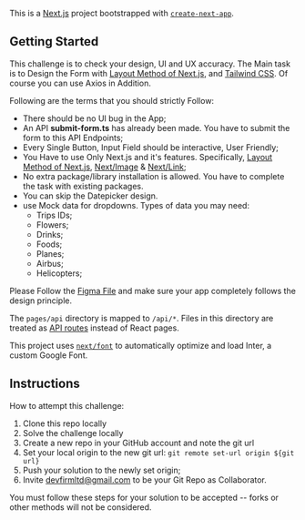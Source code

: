 This is a [Next.js](https://nextjs.org/) project bootstrapped with [`create-next-app`](https://github.com/vercel/next.js/tree/canary/packages/create-next-app).

## Getting Started

This challenge is to check your design, UI and UX accuracy. The Main task is to Design the Form with [Layout Method of Next.js](https://nextjs.org/docs/basic-features/layouts), and [Tailwind CSS](https://tailwindcss.com/). Of course you can use Axios in Addition.

Following are the terms that you should strictly Follow:

- There should be no UI bug in the App;
- An API **submit-form.ts** has already been made. You have to submit the form to this API Endpoints;
- Every Single Button, Input Field should be interactive, User Friendly;
- You Have to use Only Next.js and it's features. Specifically, [Layout Method of Next.js](https://nextjs.org/docs/basic-features/layouts), [Next/Image](https://nextjs.org/docs/api-reference/next/image) &amp; [Next/Link](https://nextjs.org/docs/api-reference/next/link);
- No extra package/library installation is allowed. You have to complete the task with existing packages.
- You can skip the Datepicker design.
- use Mock data for dropdowns. Types of data you may need:
  - Trips IDs;
  - Flowers;
  - Drinks;
  - Foods;
  - Planes;
  - Airbus;
  - Helicopters;

Please Follow the [Figma File](https://www.figma.com/file/HnzhqrsB57qOpy21MhsRwr/Front-End-Test?node-id=0%3A1&t=PvuCvdC0eReiW0NX-1) and make sure your app completely follows the design principle.

The `pages/api` directory is mapped to `/api/*`. Files in this directory are treated as [API routes](https://nextjs.org/docs/api-routes/introduction) instead of React pages.

This project uses [`next/font`](https://nextjs.org/docs/basic-features/font-optimization) to automatically optimize and load Inter, a custom Google Font.

## Instructions

How to attempt this challenge:

1. Clone this repo locally
2. Solve the challenge locally
3. Create a new repo in your GitHub account and note the git url
4. Set your local origin to the new git url: `git remote set-url origin ${git url}`
5. Push your solution to the newly set origin;
6. Invite devfirmltd@gmail.com to be your Git Repo as Collaborator.

You must follow these steps for your solution to be accepted -- forks or other methods will not be considered.

